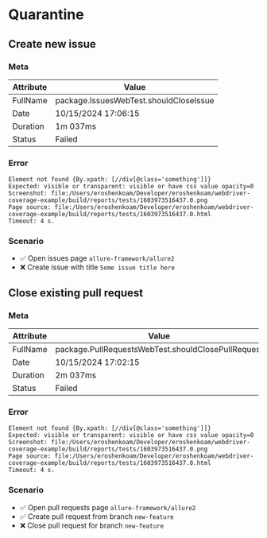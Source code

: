 # Quarantine

## Create new issue

### Meta

| Attribute | Value                                  |
|-----------|----------------------------------------|
| FullName  | package.IssuesWebTest.shouldCloseIssue |
| Date      | 10/15/2024 17:06:15                    |
| Duration  | 1m 037ms                               |
| Status    | Failed                                 |

### Error

```
Element not found {By.xpath: [//div[@class='something']]}
Expected: visible or transparent: visible or have css value opacity=0
Screenshot: file:/Users/eroshenkoam/Developer/eroshenkoam/webdriver-coverage-example/build/reports/tests/1603973516437.0.png
Page source: file:/Users/eroshenkoam/Developer/eroshenkoam/webdriver-coverage-example/build/reports/tests/1603973516437.0.html
Timeout: 4 s.
```

### Scenario

 - ✅ Open issues page `allure-framework/allure2`
 - ❌ Create issue with title `Some issue title here`

## Close existing pull request

### Meta

| Attribute | Value                                              |
|-----------|----------------------------------------------------|
| FullName  | package.PullRequestsWebTest.shouldClosePullRequest |
| Date      | 10/15/2024 17:02:15                                |
| Duration  | 2m 037ms                                           |
| Status    | Failed                                             |

### Error

```
Element not found {By.xpath: [//div[@class='something']]}
Expected: visible or transparent: visible or have css value opacity=0
Screenshot: file:/Users/eroshenkoam/Developer/eroshenkoam/webdriver-coverage-example/build/reports/tests/1603973516437.0.png
Page source: file:/Users/eroshenkoam/Developer/eroshenkoam/webdriver-coverage-example/build/reports/tests/1603973516437.0.html
Timeout: 4 s.
```

### Scenario

- ✅ Open pull requests page `allure-framework/allure2`
- ✅ Create pull request from branch `new-feature`
- ❌ Close pull request for branch `new-feature`
